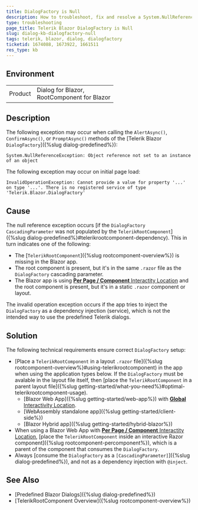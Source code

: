 ```yaml
---
title: DialogFactory is Null
description: How to troubleshoot, fix and resolve a System.NullReferenceException Object reference not set to an instance of an object, which occurs when the TelerikRootComponent or the Telerik Blazor DialogFactory for predefined dialogs are not setup correctly.
type: troubleshooting
page_title: Telerik Blazor DialogFactory is Null
slug: dialog-kb-dialogfactory-null
tags: telerik, blazor, dialog, dialogfactory
ticketid: 1674088, 1673922, 1661511
res_type: kb
---
```


## Environment

<table>
    <tbody>
        <tr>
            <td>Product</td>
            <td>
                Dialog for Blazor, <br />
                RootComponent for Blazor
            </td>
        </tr>
    </tbody>
</table>

## Description

The following exception may occur when calling the `AlertAsync()`, `ConfirmAsync()`, or `PromptAsync()` methods of the [Telerik Blazor `DialogFactory`]({%slug dialog-predefined%}):

`System.NullReferenceException: Object reference not set to an instance of an object`

The following exception may occur on initial page load:

`InvalidOperationException: Cannot provide a value for property '...' on type '...'. There is no registered service of type 'Telerik.Blazor.DialogFactory'`

## Cause

The null reference exception occurs [if the `DialogFactory` `CascadingParameter` was not populated by the `TelerikRootComponent`]({%slug dialog-predefined%}#telerikrootcomponent-dependency). This in turn indicates one of the following:

* The [`TelerikRootComponent`]({%slug rootcomponent-overview%}) is missing in the Blazor app.
* The root component is present, but it's in the same `.razor` file as the `DialogFactory` cascading parameter.
* The Blazor app is using <a href="https://learn.microsoft.com/en-us/aspnet/core/blazor/components/render-modes?view=aspnetcore-9.0#apply-a-render-mode-to-a-component-definition" target="_blank">**Per Page / Component** Interactity Location</a> and the root component is present, but it's in a static `.razor` component or layout.

The invalid operation exception occurs if the app tries to inject the `DialogFactory` as a dependency injection (service), which is not the intended way to use the predefined Telerik dialogs.

## Solution

The following technical requirements ensure correct `DialogFactory` setup:

* [Place a `TelerikRootComponent` in a layout `.razor` file]({%slug rootcomponent-overview%}#using-telerikrootcomponent) in the app when using the application types below. If the `DialogFactory` must be avalable in the layout file itself, then [place the `TelerikRootComponent` in a parent layout file]({%slug getting-started/what-you-need%}#optimal-telerikrootcomponent-usage).
    * [Blazor Web App]({%slug getting-started/web-app%}) with <a href="https://learn.microsoft.com/en-us/aspnet/core/blazor/components/render-modes?view=aspnetcore-9.0#apply-a-render-mode-to-the-entire-app" target="_blank">**Global** Interactivity Location</a>.
    * [WebAssembly standalone app]({%slug getting-started/client-side%})
    * [Blazor Hybrid app]({%slug getting-started/hybrid-blazor%})
* When using a Blazor Web App with <a href="https://learn.microsoft.com/en-us/aspnet/core/blazor/components/render-modes?view=aspnetcore-9.0#apply-a-render-mode-to-a-component-definition" target="_blank">**Per Page / Component** Interactity Location</a>, [place the `TelerikRootComponent` inside an interactive Razor component]({%slug rootcomponent-percomponent%}), which is a parent of the component that consumes the `DialogFactory`.
* Always [consume the `DialogFactory` as a `[CascadingParameter]`]({%slug dialog-predefined%}), and not as a dependency injection with `@inject`.

## See Also

* [Predefined Blazor Dialogs]({%slug dialog-predefined%})
* [TelerikRootComponent Overview]({%slug rootcomponent-overview%})
